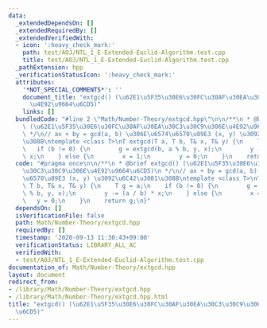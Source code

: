 ```yaml
---
data:
  _extendedDependsOn: []
  _extendedRequiredBy: []
  _extendedVerifiedWith:
  - icon: ':heavy_check_mark:'
    path: test/AOJ/NTL_1_E-Extended-Euclid-Algorithm.test.cpp
    title: test/AOJ/NTL_1_E-Extended-Euclid-Algorithm.test.cpp
  _pathExtension: hpp
  _verificationStatusIcon: ':heavy_check_mark:'
  attributes:
    '*NOT_SPECIAL_COMMENTS*': ''
    document_title: "extgcd() (\u62E1\u5F35\u30E6\u30FC\u30AF\u30EA\u30C3\u30C9\u306E\
      \u4E92\u9664\u6CD5)"
    links: []
  bundledCode: "#line 2 \"Math/Number-Theory/extgcd.hpp\"\n\n/**\n * @brief extgcd()\
    \ (\u62E1\u5F35\u30E6\u30FC\u30AF\u30EA\u30C3\u30C9\u306E\u4E92\u9664\u6CD5)\n\
    \ */\n// ax + by = gcd(a, b) \u306E\u6574\u6570\u89E3 (x, y) \u3092\u6C42\u3081\
    \u308B\ntemplate <class T>\nT extgcd(T a, T b, T& x, T& y) {\n    T g = a;\n \
    \   if (b != 0) {\n        g = extgcd(b, a % b, y, x);\n        y -= (a / b) *\
    \ x;\n    } else {\n        x = 1;\n        y = 0;\n    }\n    return g;\n}\n"
  code: "#pragma once\n\n/**\n * @brief extgcd() (\u62E1\u5F35\u30E6\u30FC\u30AF\u30EA\
    \u30C3\u30C9\u306E\u4E92\u9664\u6CD5)\n */\n// ax + by = gcd(a, b) \u306E\u6574\
    \u6570\u89E3 (x, y) \u3092\u6C42\u3081\u308B\ntemplate <class T>\nT extgcd(T a,\
    \ T b, T& x, T& y) {\n    T g = a;\n    if (b != 0) {\n        g = extgcd(b, a\
    \ % b, y, x);\n        y -= (a / b) * x;\n    } else {\n        x = 1;\n     \
    \   y = 0;\n    }\n    return g;\n}"
  dependsOn: []
  isVerificationFile: false
  path: Math/Number-Theory/extgcd.hpp
  requiredBy: []
  timestamp: '2020-09-13 11:30:43+09:00'
  verificationStatus: LIBRARY_ALL_AC
  verifiedWith:
  - test/AOJ/NTL_1_E-Extended-Euclid-Algorithm.test.cpp
documentation_of: Math/Number-Theory/extgcd.hpp
layout: document
redirect_from:
- /library/Math/Number-Theory/extgcd.hpp
- /library/Math/Number-Theory/extgcd.hpp.html
title: "extgcd() (\u62E1\u5F35\u30E6\u30FC\u30AF\u30EA\u30C3\u30C9\u306E\u4E92\u9664\
  \u6CD5)"
---
```

